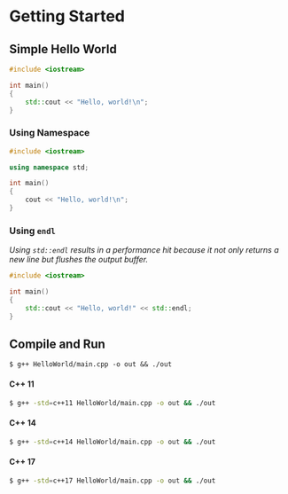 # Getting Started

## Simple Hello World

```cpp
#include <iostream>

int main()
{
    std::cout << "Hello, world!\n";
}
```

### Using Namespace

```cpp
#include <iostream>

using namespace std;

int main()
{
    cout << "Hello, world!\n";
}
```

### Using `endl`

_Using `std::endl` results in a performance hit because it not only returns a new line but flushes the output buffer._

```cpp
#include <iostream>

int main()
{
    std::cout << "Hello, world!" << std::endl;
}
```

## Compile and Run

```shell
$ g++ HelloWorld/main.cpp -o out && ./out
```

#### C++ 11

```bash
$ g++ -std=c++11 HelloWorld/main.cpp -o out && ./out
```

#### C++ 14

```bash
$ g++ -std=c++14 HelloWorld/main.cpp -o out && ./out
```

#### C++ 17

```bash
$ g++ -std=c++17 HelloWorld/main.cpp -o out && ./out
```
